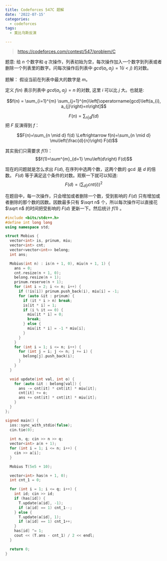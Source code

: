 ```yaml
---
title: Codeforces 547C 题解
date: '2022-07-15'
categories:
  - codeforces
tags:
  - 莫比乌斯反演

---
```


> https://codeforces.com/contest/547/problem/C

题意:
给 $n$ 个数字和 $q$ 次操作，列表初始为空，每次操作加入一个数字到列表或者删除一个列表里的数字。问每次操作后列表中 $gcd(a_{i}, a_{j}) = 1 (i < j)$ 的对数。

题解：
假设当前在列表中最大的数字是 $m$。

定义 $f(n)$ 表示列表中 $gcd(a_{i}, a_{j}) = n$ 的对数, 这里 $i$ 可以比 $j$ 大。也就是:

$$f(n) = \sum_{i=1}^{m} \sum_{j=1}^{m}\left[\operatorname{gcd}\left(a_{i}, a_{j}\right)=n\right]$$

$$F(n) = \sum_{n | d} f(d)$$
把 $F$ 反演得到 $f$：

$$F(n)=\sum_{n \mid d} f(d) \Leftrightarrow f(n)=\sum_{n \mid d} \mu\left(\frac{d}{n}\right) F(d)$$

其实我们只需要求 $f(1)$：
$$f(1)=\sum^{m}_{d=1} \mu\left(d\right) F(d)$$

现在的问题就是怎么求出 $F(d)$, 在序列中选两个数，这两个数的 $\gcd$ 是 $d$ 的倍数。 $F(d)$ 等于满足这个条件的对数。观察一下就可以知道:
$$F(d) = (\sum_{d|i} cnt(i)) ^ {2}$$

在题目中，每一次操作，只会增加或者删除一个数，受到影响的 $F(d)$ 只有增加或者删除的那个数的因数。因数最多只有 $\sqrt n$ 个，所以每次操作可以直接花 $\sqrt n$ 的时间把受影响的 $F(d)$ 更新一下。然后统计 $f(1)$ 。

```cpp
#include <bits/stdc++.h>
#define int long long
using namespace std;

struct Mobius {
  vector<int> is, prinum, miu;
  vector<int> cnt;
  vector<vector<int>> belong;
  int ans;

  Mobius(int n) : is(n + 1, 0), miu(n + 1, 1) {
    ans = 0;
    cnt.resize(n + 1, 0);
    belong.resize(n + 1);
    prinum.reserve(n + 1);
    for (int i = 2; i <= n; i++) {
      if (!is[i]) prinum.push_back(i), miu[i] = -1;  
      for (auto &it : prinum) {
        if (it * i > n) break;
        is[it * i] = 1;
        if (i % it == 0) {
          miu[it * i] = 0;
          break;
        } else {
          miu[it * i] = -1 * miu[i];
        }
      }
    }
    for (int i = 1; i <= n; i++) {
      for (int j = i; j <= n; j += i) {
        belong[j].push_back(i);
      }
    }
  }

  void update(int val, int o) {
    for (auto &it : belong[val]) {
      ans -= cnt[it] * cnt[it] * miu[it];
      cnt[it] += o;
      ans += cnt[it] * cnt[it] * miu[it];
    }
  }
};

signed main() {
  ios::sync_with_stdio(false); 
  cin.tie(0);
  
  int n, q; cin >> n >> q;
  vector<int> a(n + 1);
  for (int i = 1; i <= n; i++) {
    cin >> a[i]; 
  }

  Mobius T(5e5 + 10);

  vector<int> has(n + 1, 0);
  int cnt_1 = 0;

  for (int i = 1; i <= q; i++) {
    int id; cin >> id; 
    if (has[id]) {
      T.update(a[id], -1);
      if (a[id] == 1) cnt_1--;
    } else {
      T.update(a[id], 1);
      if (a[id] == 1) cnt_1++;
    }
    has[id] ^= 1;
    cout << (T.ans - cnt_1) / 2 << endl;
  }

  return 0;
}
```


